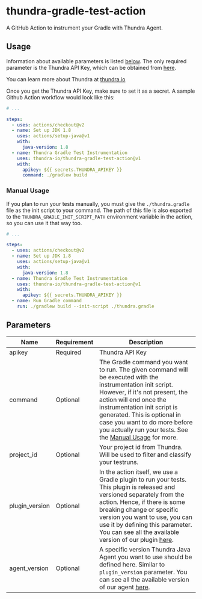 # thundra-gradle-test-action

A GitHub Action to instrument your Gradle with Thundra Agent.

## Usage

Information about available parameters is listed [below](#parameters). The only required parameter is the Thundra API Key, which can be obtained from [here]().

You can learn more about Thundra at [thundra.io](https://thundra.io)

Once you get the Thundra API Key, make sure to set it as a secret. A sample Github Action workflow would look like this:

```yaml
# ...

steps:
  - uses: actions/checkout@v2
  - name: Set up JDK 1.8
    uses: actions/setup-java@v1
    with:
      java-version: 1.8
  - name: Thundra Gradle Test Instrumentation
    uses: thundra-io/thundra-gradle-test-action@v1
    with:
      apikey: ${{ secrets.THUNDRA_APIKEY }}
      command: ./gradlew build
```

### Manual Usage

If you plan to run your tests manually, you must give the `./thundra.gradle` file as the init script to your command. The path of this file is also exported to the `THUNDRA_GRADLE_INIT_SCRIPT_PATH` environment variable in the action, so you can use it that way too.

```yaml
# ...

steps:
  - uses: actions/checkout@v2
  - name: Set up JDK 1.8
    uses: actions/setup-java@v1
    with:
      java-version: 1.8
  - name: Thundra Gradle Test Instrumentation
    uses: thundra-io/thundra-gradle-test-action@v1
    with:
      apikey: ${{ secrets.THUNDRA_APIKEY }}
  - name: Run Gradle command
    run: ./gradlew build --init-script ./thundra.gradle
```

## Parameters

| Name                  | Requirement       | Description
| ---                   | ---               | ---
| apikey                | Required          | Thundra API Key
| command               | Optional          | The Gradle command you want to run. The given command will be executed with the instrumentation init script. However, if it's not present, the action will end once the instrumentation init script is generated. This is optional in case you want to do more before you actually run your tests. See the [Manual Usage](#manual-usage) for more.
| project_id            | Optional          | Your project id from Thundra. Will be used to filter and classify your testruns.
| plugin_version        | Optional          | In the action itself, we use a Gradle plugin to run your tests. This plugin is released and versioned separately from the action. Hence, if there is some breaking change or specific version you want to use, you can use it by defining this parameter. You can see all the available version of our plugin [here](https://search.maven.org/artifact/io.thundra.agent/thundra-agent-gradle-test-instrumentation).
| agent_version         | Optional          | A specific version Thundra Java Agent you want to use should be defined here. Similar to `plugin_version` parameter. You can see all the available version of our agent [here](https://repo.thundra.io/service/local/repositories/thundra-releases/content/io/thundra/agent/thundra-agent-bootstrap/maven-metadata.xml).
